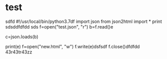 # test

sdfd
#!/usr/local/bin/python3.7df
import json
from json2html import *
print sdsddfdfdd
sds
f=open("test.json", "r")
b=f.read()e

c=json.loads(b)




print(e)
f=open("new.html", "w")
f.write(e)dsfsdf
f.close()dfdfdd
43r43tr43zz
